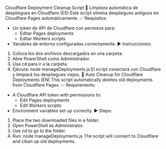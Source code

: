Cloudflare Deployment Cleanup Script
🧹 Limpieza automática de despliegues en Cloudflare (ES)
Este script elimina despliegues antiguos en Cloudflare Pages automáticamente.
✅ Requisitos:
- Un token de API de Cloudflare con permisos para:
  - Editar Pages deployments
  - Editar Workers scripts
- Variables de entorno configuradas correctamente.
▶️ Instrucciones:
1. Coloca los dos archivos descargados en una carpeta.
2. Abre PowerShell como Administrador.
3. Usa cd para ir a la carpeta.
4. Ejecuta:
node manageDeployments.js
El script conectará con Cloudflare y limpiará los despliegues viejos.
🧹 Auto Cleanup for Cloudflare Deployments (EN)
This script automatically deletes old deployments from Cloudflare Pages.
✅ Requirements:
- A Cloudflare API token with permissions to:
  - Edit Pages deployments
  - Edit Workers scripts
- Environment variables set up correctly.
▶️ Steps:
1. Place the two downloaded files in a folder.
2. Open PowerShell as Administrator.
3. Use cd to go to the folder.
4. Run:
node manageDeployments.js
The script will connect to Cloudflare and clean up old deployments.
